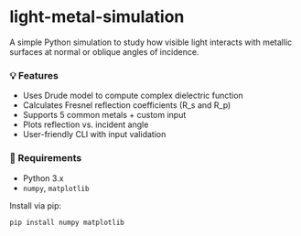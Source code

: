 # light-metal-simulation
A simple Python simulation to study how visible light interacts with metallic surfaces at normal or oblique angles of incidence.

### 💡 Features
- Uses Drude model to compute complex dielectric function
- Calculates Fresnel reflection coefficients (R_s and R_p)
- Supports 5 common metals + custom input
- Plots reflection vs. incident angle
- User-friendly CLI with input validation

### 🔧 Requirements
- Python 3.x
- `numpy`, `matplotlib`

Install via pip:
```bash
pip install numpy matplotlib

